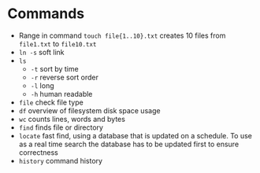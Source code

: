 # Commands
- Range in command `touch file{1..10}.txt` creates 10 files from `file1.txt` to `file10.txt`
- `ln -s` soft link
- `ls`
    - `-t` sort by time
    - `-r` reverse sort order
    - `-l` long
    - `-h` human readable
- `file` check file type
- `df` overview of filesystem disk space usage
- `wc` counts lines, words and bytes
- `find` finds file or directory
- `locate` fast find, using a database that is updated on a schedule. To use as a real time search the database has to be updated first to ensure correctness
- `history` command history
